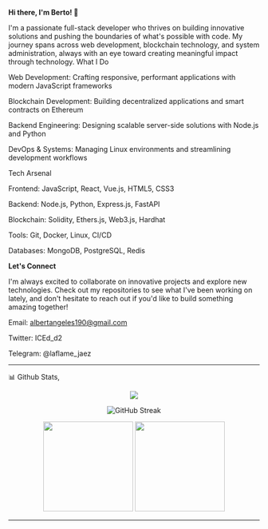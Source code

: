 
**Hi there, I'm Berto! 👋**

I'm a passionate full-stack developer who thrives on building innovative solutions and pushing the boundaries of what's possible with code. My journey spans across web development, blockchain technology, and system administration, always with an eye toward creating meaningful impact through technology.
What I Do

Web Development: Crafting responsive, performant applications with modern JavaScript frameworks

Blockchain Development: Building decentralized applications and smart contracts on Ethereum

Backend Engineering: Designing scalable server-side solutions with Node.js and Python

DevOps & Systems: Managing Linux environments and streamlining development workflows

Tech Arsenal

Frontend:     JavaScript, React, Vue.js, HTML5, CSS3

Backend:      Node.js, Python, Express.js, FastAPI

Blockchain:   Solidity, Ethers.js, Web3.js, Hardhat

Tools:        Git, Docker, Linux, CI/CD

Databases:    MongoDB, PostgreSQL, Redis

**Let's Connect**

I'm always excited to collaborate on innovative projects and explore new technologies. Check out my repositories to see what I've been working on lately, and don't hesitate to reach out if you'd like to build something amazing together!

Email: albertangeles190@gmail.com

Twitter: ICEd_d2

Telegram: @laflame_jaez

---
📊 Github Stats,
<p align="center">
<img src="https://readme-typing-svg.herokuapp.com/?font=JetBrains+Mono&color=39FF14&pause=1000&center=true&vCenter=true&width=435&lines=Web3+Developer;ML+Engineer;Node+Infra+Specialist&background=00000000" />
</p>
</p>
<p align="center">
  <img src="https://github-readme-streak-stats.herokuapp.com/?user=Bertoo21&theme=tokyonight" alt="GitHub Streak"/>
</p>

<p align="center">
  <img height="180" src="https://github-readme-stats.vercel.app/api?username=Bertoo21&show_icons=true&theme=tokyonight" />
  <img height="180" src="https://github-readme-stats.vercel.app/api/top-langs?username=Bertoo21&layout=compact&theme=tokyonight" />
</p>

---
